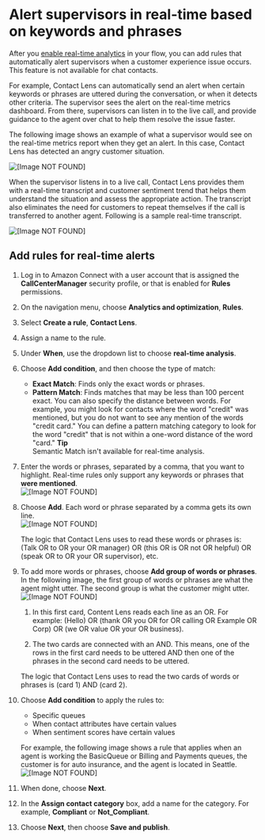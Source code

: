 # Alert supervisors in real\-time based on keywords and phrases<a name="add-rules-for-alerts"></a>

After you [enable real\-time analytics](enable-analytics.md) in your flow, you can add rules that automatically alert supervisors when a customer experience issue occurs\. This feature is not available for chat contacts\.

For example, Contact Lens can automatically send an alert when certain keywords or phrases are uttered during the conversation, or when it detects other criteria\. The supervisor sees the alert on the real\-time metrics dashboard\. From there, supervisors can listen in to the live call, and provide guidance to the agent over chat to help them resolve the issue faster\.

The following image shows an example of what a supervisor would see on the real\-time metrics report when they get an alert\. In this case, Contact Lens has detected an angry customer situation\. 

![\[Image NOT FOUND\]](http://docs.aws.amazon.com/connect/latest/adminguide/images/contact-lens-real-time-metrics-alert.png)

When the supervisor listens in to a live call, Contact Lens provides them with a real\-time transcript and customer sentiment trend that helps them understand the situation and assess the appropriate action\. The transcript also eliminates the need for customers to repeat themselves if the call is transferred to another agent\. Following is a sample real\-time transcript\.

![\[Image NOT FOUND\]](http://docs.aws.amazon.com/connect/latest/adminguide/images/contact-lens-real-time-transcript.png)

## Add rules for real\-time alerts<a name="add-category-rules-real-time"></a>

1. Log in to Amazon Connect with a user account that is assigned the **CallCenterManager** security profile, or that is enabled for **Rules** permissions\.

1. On the navigation menu, choose **Analytics and optimization**, **Rules**\. 

1. Select **Create a rule**, **Contact Lens**\. 

1. Assign a name to the rule\.

1. Under **When**, use the dropdown list to choose **real\-time analysis**\.

1. Choose **Add condition**, and then choose the type of match: 
   + **Exact Match**: Finds only the exact words or phrases\.
   + **Pattern Match**: Finds matches that may be less than 100 percent exact\. You can also specify the distance between words\. For example, you might look for contacts where the word "credit" was mentioned, but you do not want to see any mention of the words "credit card\." You can define a pattern matching category to look for the word "credit" that is not within a one\-word distance of the word "card\." 
**Tip**  
Semantic Match isn't available for real\-time analysis\.

1. Enter the words or phrases, separated by a comma, that you want to highlight\. Real\-time rules only support any keywords or phrases that **were mentioned**\.   
![\[Image NOT FOUND\]](http://docs.aws.amazon.com/connect/latest/adminguide/images/contact-lens-add-alert-rules-1.png)

1. Choose **Add**\. Each word or phrase separated by a comma gets its own line\.  
![\[Image NOT FOUND\]](http://docs.aws.amazon.com/connect/latest/adminguide/images/contact-lens-add-alert-rules-2.png)

   The logic that Contact Lens uses to read these words or phrases is: \(Talk OR to OR your OR manager\) OR \(this OR is OR not OR helpful\) OR \(speak OR to OR your OR supervisor\), etc\.

1. To add more words or phrases, choose **Add group of words or phrases**\. In the following image, the first group of words or phrases are what the agent might utter\. The second group is what the customer might utter\.  
![\[Image NOT FOUND\]](http://docs.aws.amazon.com/connect/latest/adminguide/images/contact-lens-add-category-rules-script3.png)

   1. In this first card, Content Lens reads each line as an OR\. For example: \(Hello\) OR \(thank OR you OR for OR calling OR Example OR Corp\) OR \(we OR value OR your OR business\)\.

   1. The two cards are connected with an AND\. This means, one of the rows in the first card needs to be uttered AND then one of the phrases in the second card needs to be uttered\.

   The logic that Contact Lens uses to read the two cards of words or phrases is \(card 1\) AND \(card 2\)\.

1. Choose **Add condition** to apply the rules to:
   + Specific queues
   + When contact attributes have certain values
   + When sentiment scores have certain values

   For example, the following image shows a rule that applies when an agent is working the BasicQueue or Billing and Payments queues, the customer is for auto insurance, and the agent is located in Seattle\.  
![\[Image NOT FOUND\]](http://docs.aws.amazon.com/connect/latest/adminguide/images/contact-lens-add-category-rules-3.png)

1. When done, choose **Next**\. 

1. In the **Assign contact category** box, add a name for the category\. For example, **Compliant** or **Not\_Compliant**\.

1. Choose **Next**, then choose **Save and publish**\.